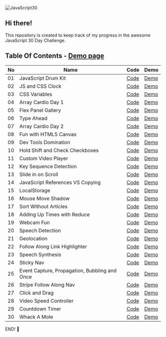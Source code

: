 <img src="https://javascript30.com/images/JS3-social-share.png" style="max-width:100%" alt="JavaScript30" />

## Hi there!

This repository is created to keep track of my progress in the awesome JavaScript 30 Day Challenge.

## Table Of Contents - [Demo page](http://venskou.name/JavaScript30/)
| No | Name | Code | Demo |
| --- | --- | --- | --- |
| 01 | JavaScript Drum Kit | [Code](https://github.com/venskou/JavaScript30/tree/master/tasks/01%20-%20JavaScript%20Drum%20Kit) | [Demo](http://venskou.name/JavaScript30/01%20-%20JavaScript%20Drum%20Kit/) |
| 02 | JS and CSS Clock | [Code](https://github.com/venskou/JavaScript30/tree/master/tasks/02%20-%20JS%20and%20CSS%20Clock) | [Demo](http://venskou.name/JavaScript30/02%20-%20JS%20and%20CSS%20Clock/) |
| 03 | CSS Variables | [Code](https://github.com/venskou/JavaScript30/tree/master/tasks/03%20-%20CSS%20Variables) | [Demo](http://venskou.name/JavaScript30/03%20-%20CSS%20Variables/) |
| 04 | Array Cardio Day 1 | [Code](https://github.com/venskou/JavaScript30/tree/master/tasks/04%20-%20Array%20Cardio%20Day%201) | [Demo](http://venskou.name/JavaScript30/04%20-%20Array%20Cardio%20Day%201/) |
| 05 | Flex Panel Gallery | [Code](https://github.com/venskou/JavaScript30/tree/master/tasks/05%20-%20Flex%20Panel%20Gallery) | [Demo](http://venskou.name/JavaScript30/05%20-%20Flex%20Panel%20Gallery/) |
| 06 | Type Ahead | [Code](https://github.com/venskou/JavaScript30/tree/master/tasks/06%20-%20Type%20Ahead) | [Demo](http://venskou.name/JavaScript30/06%20-%20Type%20Ahead/) |
| 07 | Array Cardio Day 2 | [Code](https://github.com/venskou/JavaScript30/tree/master/tasks/07%20-%20Array%20Cardio%20Day%202) | [Demo](http://venskou.name/JavaScript30/07%20-%20Array%20Cardio%20Day%202/) |
| 08 | Fun with HTML5 Canvas | [Code](https://github.com/venskou/JavaScript30/tree/master/tasks/08%20-%20Fun%20with%20HTML5%20Canvas) | [Demo](http://venskou.name/JavaScript30/08%20-%20Fun%20with%20HTML5%20Canvas/) |
| 09 | Dev Tools Domination | [Code](https://github.com/venskou/JavaScript30/tree/master/tasks/09%20-%20Dev%20Tools%20Domination) | [Demo](http://venskou.name/JavaScript30/09%20-%20Dev%20Tools%20Domination/) |
| 10 | Hold Shift and Check Checkboxes | [Code](https://github.com/venskou/JavaScript30/tree/master/tasks/10%20-%20Hold%20Shift%20and%20Check%20Checkboxes) | [Demo](http://venskou.name/JavaScript30/10%20-%20Hold%20Shift%20and%20Check%20Checkboxes/) |
| 11 | Custom Video Player | [Code](https://github.com/venskou/JavaScript30/tree/master/tasks/11%20-%20Custom%20Video%20Player) | [Demo](http://venskou.name/JavaScript30/11%20-%20Custom%20Video%20Player/) |
| 12 | Key Sequence Detection | [Code](https://github.com/venskou/JavaScript30/tree/master/tasks/12%20-%20Key%20Sequence%20Detection) | [Demo](http://venskou.name/JavaScript30/12%20-%20Key%20Sequence%20Detection/) |
| 13 | Slide in on Scroll | [Code](https://github.com/venskou/JavaScript30/tree/master/tasks/13%20-%20Slide%20in%20on%20Scroll) | [Demo](http://venskou.name/JavaScript30/13%20-%20Slide%20in%20on%20Scroll/) |
| 14 | JavaScript References VS Copying | [Code](https://github.com/venskou/JavaScript30/tree/master/tasks/14%20-%20JavaScript%20References%20VS%20Copying) | [Demo](http://venskou.name/JavaScript30/14%20-%20JavaScript%20References%20VS%20Copying/) |
| 15 | LocalStorage | [Code](https://github.com/venskou/JavaScript30/tree/master/tasks/15%20-%20LocalStorage) | [Demo](http://venskou.name/JavaScript30/15%20-%20LocalStorage/) |
| 16 | Mouse Move Shadow | [Code](https://github.com/venskou/JavaScript30/tree/master/tasks/16%20-%20Mouse%20Move%20Shadow) | [Demo](http://venskou.name/JavaScript30/16%20-%20Mouse%20Move%20Shadow/) |
| 17 | Sort Without Articles | [Code](https://github.com/venskou/JavaScript30/tree/master/tasks/17%20-%20Sort%20Without%20Articles) | [Demo](http://venskou.name/JavaScript30/17%20-%20Sort%20Without%20Articles/) |
| 18 | Adding Up Times with Reduce | [Code](https://github.com/venskou/JavaScript30/tree/master/tasks/18%20-%20Adding%20Up%20Times%20with%20Reduce) | [Demo](http://venskou.name/JavaScript30/18%20-%20Adding%20Up%20Times%20with%20Reduce/) |
| 19 | Webcam Fun | [Code](https://github.com/venskou/JavaScript30/tree/master/tasks/19%20-%20Webcam%20Fun) | [Demo](http://venskou.name/JavaScript30/19%20-%20Webcam%20Fun/) |
| 20 | Speech Detection | [Code](https://github.com/venskou/JavaScript30/tree/master/tasks/20%20-%20Speech%20Detection) | [Demo](http://venskou.name/JavaScript30/20%20-%20Speech%20Detection/) |
| 21 | Geolocation | [Code](https://github.com/venskou/JavaScript30/tree/master/tasks/21%20-%20Geolocation) | [Demo](http://venskou.name/JavaScript30/21%20-%20Geolocation/) |
| 22 | Follow Along Link Highlighter | [Code](https://github.com/venskou/JavaScript30/tree/master/tasks/22%20-%20Follow%20Along%20Link%20Highlighter) | [Demo](http://venskou.name/JavaScript30/22%20-%20Follow%20Along%20Link%20Highlighter/) |
| 23 | Speech Synthesis | [Code](https://github.com/venskou/JavaScript30/tree/master/tasks/23%20-%20Speech%20Synthesis) | [Demo](http://venskou.name/JavaScript30/23%20-%20Speech%20Synthesis/) |
| 24 | Sticky Nav | [Code](https://github.com/venskou/JavaScript30/tree/master/tasks/24%20-%20Sticky%20Nav) | [Demo](http://venskou.name/JavaScript30/24%20-%20Sticky%20Nav/) |
| 25 | Event Capture, Propagation, Bubbling and Once | [Code](https://github.com/venskou/JavaScript30/tree/master/tasks/25%20-%20Event%20Capture,%20Propagation,%20Bubbling%20and%20Once) | [Demo](http://venskou.name/JavaScript30/25%20-%20Event%20Capture,%20Propagation,%20Bubbling%20and%20Once/) |
| 26 | Stripe Follow Along Nav | [Code](https://github.com/venskou/JavaScript30/tree/master/tasks/26%20-%20Stripe%20Follow%20Along%20Nav) | [Demo](http://venskou.name/JavaScript30/26%20-%20Stripe%20Follow%20Along%20Nav/) |
| 27 | Click and Drag | [Code](https://github.com/venskou/JavaScript30/tree/master/tasks/27%20-%20Click%20and%20Drag) | [Demo](http://venskou.name/JavaScript30/27%20-%20Click%20and%20Drag/) |
| 28 | Video Speed Controller | [Code](https://github.com/venskou/JavaScript30/tree/master/tasks/28%20-%20Video%20Speed%20Controller) | [Demo](http://venskou.name/JavaScript30/28%20-%20Video%20Speed%20Controller/) |
| 29 | Countdown Timer | [Code](https://github.com/venskou/JavaScript30/tree/master/tasks/29%20-%20Countdown%20Timer) | [Demo](http://venskou.name/JavaScript30/29%20-%20Countdown%20Timer/) |
| 30 | Whack A Mole | [Code](https://github.com/venskou/JavaScript30/tree/master/tasks/30%20-%20Whack%20A%20Mole) | [Demo](http://venskou.name/JavaScript30/30%20-%20Whack%20A%20Mole/) |

END! 💯
